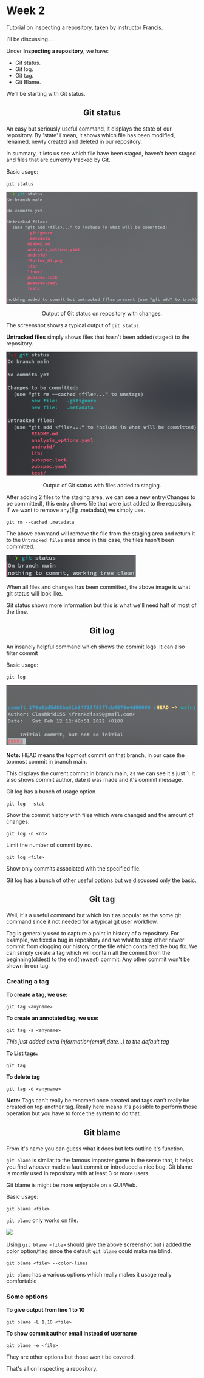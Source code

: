 # Week 2

Tutorial on inspecting a repository, taken by instructor Francis.

I’ll be discussing….

Under **Inspecting a repository**, we have:

* Git status.
* Git log.
* Git tag.
* Git Blame.

We’ll be starting with Git status.
<h2><b><p style="text-align: center;">Git status</p></b></h2>

An easy but seriously useful command, it displays the state of our repository. By 'state' i mean, it shows which file has been modified, renamed, newly created and deleted in our repository.

In summary, it lets us see which file have been staged, haven't been staged and files that are currently tracked by Git.

Basic usage:

`git status`

![](git_status.png)
<p style="text-align: center;">Output of Git status on repository with changes.</p>

The screenshot shows a typical output of `git status`.

**Untracked files** simply shows files that hasn't been added(staged) to the repository.

![](git_status_add.png)
<p style="text-align: center;">Output of Git status with files added to staging.</p>

After adding 2 files to the staging area, we can see a new entry(Changes to be committed), this entry shows file that were just added to the repository. If we want to remove any(Eg .metadata),we simply use.

`git rm --cached .metadata`

The above command will remove the file from the staging area and return it to the `Untracked files` area since in this case, the files hasn't been committed.

![](git_status_noting.png)

When all files and changes has been committed, the above image is what git status will look like.

Git status shows more information but this is what we'll need half of most of the time.

<h2><b><p style="text-align: center;">Git log</p></b></h2>

An insanely helpful command which shows the commit logs. It can also filter commit

Basic usage:

`git log`

![](git_log.png)

**Note:** HEAD means the topmost commit on that branch, in our case the topmost commit in branch main.

This displays the current commit in branch main, as we can see it's just 1. It also shows commit author, date it was made and it's commit message.

Git log has a bunch of usage option

`git log --stat`

Show the commit history with files which were changed and the amount of changes.

`git log -n <no>`

Limit the number of commit by no.

`git log <file>`

Show only commits associated with the specified file.

Git log has a bunch of other useful options but we discussed only the basic.


<h2><b><p style="text-align: center;">Git tag</p></b></h2>

Well, it's a useful command but which isn't as popular as the some git command since it not needed for a typical git user workflow.

Tag is generally used to capture a point in history of a repository.
For example, we fixed a bug in repository and we what to stop other newer commit from clogging our history or the file which contained the bug fix. We can simply create a tag which will contain all the commit from the beginning(oldest) to the end(newest) commit. Any other commit won't be shown in our tag.

### Creating a tag

**To create a tag, we use:**

`git tag <anyname>`

**To create an annotated tag, we use:**

`git tag -a <anyname>`

*This just added extra information(email,date...) to the default tag*

**To List tags:**

`git tag`

**To delete tag**

`git tag -d <anyname>`

**Note:** Tags can't really be renamed once created and tags can't really be created on top another tag. Really here means it's possible to perform those operation but you have to force the system to do that.

<h2><b><p style="text-align: center;">Git blame</p></b></h2>

From it's name you can guess what it does but lets outline it's function.

`git blame` is similar to the famous imposter game in the sense that, it helps you find whoever made a fault commit or introduced a nice bug. Git blame is mostly used in repository with at least 3 or more users.

Git blame is might be more enjoyable on a GUI/Web.

Basic usage:

```git blame <file>```

`git blame` only works on file.

![](git_blame.png)

Using `git blame <file>` should give the above screenshot but i added the color option/flag since the default `git blame` could make me blind.

`git blame <file> --color-lines`

`git blame` has a various options which really makes it usage really comfortable

### Some options

**To give output from line 1 to 10**

`git blame -L 1,10 <file>`

**To show commit author email instead of username**

`git blame -e <file>`

They are other options but those won't be covered.

That's all on Inspecting a repository.
